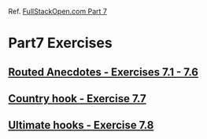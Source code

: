 Ref. [FullStackOpen.com Part 7](https://fullstackopen.com/en/part7)

# Part7 Exercises

## [Routed Anecdotes - Exercises 7.1 - 7.6](https://github.com/gricius/FullStackOpen-Part7/tree/main/routed-anecdotes)

## [Country hook - Exercise 7.7](https://github.com/gricius/FullStackOpen-Part7/tree/main/country-hook)

## [Ultimate hooks - Exercise 7.8](https://github.com/gricius/FullStackOpen-Part7/tree/main/ultimate-hooks)